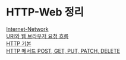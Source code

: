 # HTTP-Web 정리  
[Internet-Network](https://kihyunhong.tistory.com/174)  
[URI와 웹 브라우저 요청 흐름](https://kihyunhong.tistory.com/175)  
[HTTP 기본](https://kihyunhong.tistory.com/176)  
[HTTP 메서드 POST, GET, PUT, PATCH, DELETE](https://kihyunhong.tistory.com/177)
